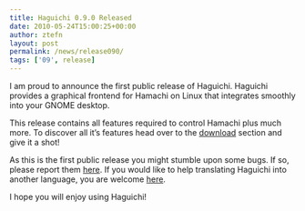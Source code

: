 ```yaml
---
title: Haguichi 0.9.0 Released
date: 2010-05-24T15:00:25+00:00
author: ztefn
layout: post
permalink: /news/release090/
tags: ['09', release]
---
```

I am proud to announce the first public release of Haguichi. Haguichi provides a graphical frontend for Hamachi on Linux that integrates smoothly into your GNOME desktop.

This release contains all features required to control Hamachi plus much more. To discover all it&#8217;s features head over to the [download](/download/) section and give it a shot!

As this is the first public release you might stumble upon some bugs. If so, please report them <a href="https://bugs.launchpad.net/haguichi" target="_blank">here</a>. If you would like to help translating Haguichi into another language, you are welcome <a href="https://translations.launchpad.net/haguichi" target="_blank">here</a>.

I hope you will enjoy using Haguichi!
